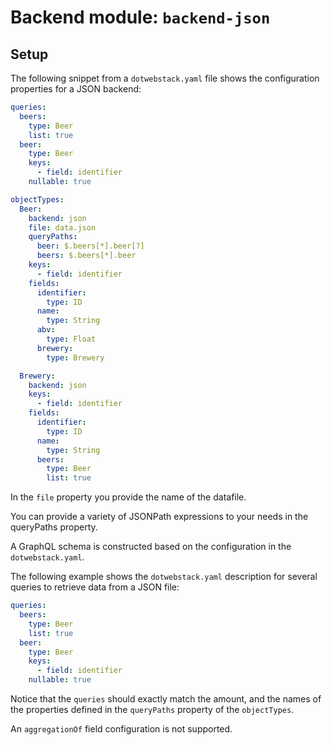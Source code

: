 # Backend module: `backend-json`

## Setup

The following snippet from a `dotwebstack.yaml` file shows the configuration properties for a JSON backend:

```yaml
queries:
  beers:
    type: Beer
    list: true
  beer:
    type: Beer
    keys:
      - field: identifier
    nullable: true

objectTypes:
  Beer:
    backend: json
    file: data.json
    queryPaths:
      beer: $.beers[*].beer[?]
      beers: $.beers[*].beer
    keys:
      - field: identifier
    fields:
      identifier:
        type: ID
      name:
        type: String
      abv:
        type: Float
      brewery:
        type: Brewery

  Brewery:
    backend: json
    keys:
      - field: identifier
    fields:
      identifier:
        type: ID
      name:
        type: String
      beers:
        type: Beer
        list: true
```

In the `file` property you provide the name of the datafile.

You can provide a variety of JSONPath expressions to your needs in the queryPaths property.

A GraphQL schema is constructed based on the configuration in the `dotwebstack.yaml`.

The following example shows the `dotwebstack.yaml` description for several queries to retrieve data from a JSON file:

```yaml
queries:
  beers:
    type: Beer
    list: true
  beer:
    type: Beer
    keys:
      - field: identifier
    nullable: true
```

Notice that the `queries` should exactly match the amount, and the names of the properties
defined in the `queryPaths` property of the `objectTypes`.

An `aggregationOf` field configuration is not supported.